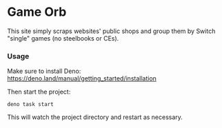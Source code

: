 # Game Orb

This site simply scraps websites' public shops and group them by Switch "single"
games (no steelbooks or CEs).

### Usage

Make sure to install Deno: https://deno.land/manual/getting_started/installation

Then start the project:

```
deno task start
```

This will watch the project directory and restart as necessary.
